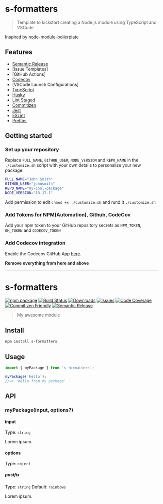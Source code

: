 # s-formatters

> Template to kickstart creating a Node.js module using TypeScript and VSCode

Inspired by [node-module-boilerplate](https://github.com/sindresorhus/node-module-boilerplate)

## Features

- [Semantic Release](https://github.com/semantic-release/semantic-release)
- [Issue Templates]
- [GitHub Actions]
- [Codecov](https://about.codecov.io/)
- [VSCode Launch Configurations]
- [TypeScript](https://www.typescriptlang.org/)
- [Husky](https://github.com/typicode/husky)
- [Lint Staged](https://github.com/okonet/lint-staged)
- [Commitizen](https://github.com/search?q=commitizen)
- [Jest](https://jestjs.io/)
- [ESLint](https://eslint.org/)
- [Prettier](https://prettier.io/)

## Getting started

### Set up your repository

Replace `FULL_NAME`, `GITHUB_USER`, `NODE_VERSION` and `REPO_NAME` in the `./customize.sh` script with your own details to personalize your new package: 

```bash
FULL_NAME="John Smith"
GITHUB_USER="johnsmith"
REPO_NAME="my-cool-package"
NODE_VERSION="18.17.1"
```
Add permission to edit `chmod +x ./customize.sh` and rund it `./customize.sh` 

### Add Tokens for NPM(**Automation**), Github, CodeCov

Add your npm token to your GitHub repository secrets as `NPM_TOKEN`, `GH_TOKEN` and `CODECOV_TOKEN`

### Add Codecov integration

Enable the Codecov GitHub App [here](https://github.com/apps/codecov).

**Remove everything from here and above**

---

# s-formatters

[![npm package][npm-img]][npm-url]
[![Build Status][build-img]][build-url]
[![Downloads][downloads-img]][downloads-url]
[![Issues][issues-img]][issues-url]
[![Code Coverage][codecov-img]][codecov-url]
[![Commitizen Friendly][commitizen-img]][commitizen-url]
[![Semantic Release][semantic-release-img]][semantic-release-url]

> My awesome module

## Install

```bash
npm install s-formatters
```

## Usage

```ts
import { myPackage } from 's-formatters';

myPackage('hello');
//=> 'hello from my package'
```

## API

### myPackage(input, options?)

#### input

Type: `string`

Lorem ipsum.

#### options

Type: `object`

##### postfix

Type: `string`
Default: `rainbows`

Lorem ipsum.

[build-img]:https://github.com/SebastianWesolowski/s-formatters/actions/workflows/release.yml/badge.svg
[build-url]:https://github.com/SebastianWesolowski/s-formatters/actions/workflows/release.yml
[downloads-img]:https://img.shields.io/npm/dt/s-formatters
[downloads-url]:https://www.npmtrends.com/s-formatters
[npm-img]:https://img.shields.io/npm/v/s-formatters
[npm-url]:https://www.npmjs.com/package/s-formatters
[issues-img]:https://img.shields.io/github/issues/SebastianWesolowski/s-formatters
[issues-url]:https://github.com/SebastianWesolowski/s-formatters/issues
[codecov-img]:https://codecov.io/gh/SebastianWesolowski/s-formatters/branch/main/graph/badge.svg
[codecov-url]:https://codecov.io/gh/SebastianWesolowski/s-formatters
[semantic-release-img]:https://img.shields.io/badge/%20%20%F0%9F%93%A6%F0%9F%9A%80-semantic--release-e10079.svg
[semantic-release-url]:https://github.com/semantic-release/semantic-release
[commitizen-img]:https://img.shields.io/badge/commitizen-friendly-brightgreen.svg
[commitizen-url]:http://commitizen.github.io/cz-cli/
